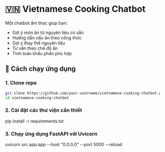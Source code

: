 # 🇻🇳 Vietnamese Cooking Chatbot

Một chatbot ẩm thực giúp bạn:
- Gợi ý món ăn từ nguyên liệu có sẵn
- Hướng dẫn nấu ăn theo công thức
- Gợi ý thay thế nguyên liệu
- Tư vấn theo chế độ ăn
- Tính toán khẩu phần phù hợp

## 🚀 Cách chạy ứng dụng

### 1. Clone repo
```bash
git clone https://github.com/your-username/vietnamese-cooking-chatbot.git
cd vietnamese-cooking-chatbot
```
### 2. Cài đặt các thư viện cần thiết
pip install -r requirements.txt
### 3. Chạy ứng dụng FastAPI với Uvicorn
uvicorn src.app:app --host "0.0.0.0" --port 5000 --reload